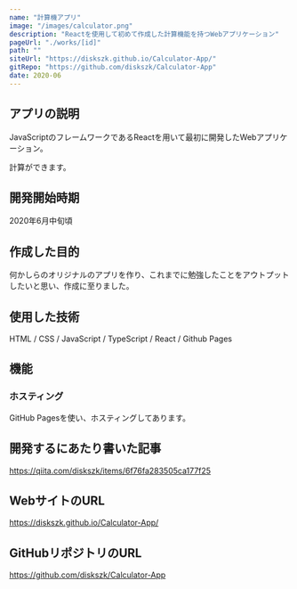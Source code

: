 ```yaml
---
name: "計算機アプリ"
image: "/images/calculator.png"
description: "Reactを使用して初めて作成した計算機能を持つWebアプリケーション"
pageUrl: "./works/[id]"
path: ""
siteUrl: "https://diskszk.github.io/Calculator-App/"
gitRepo: "https://github.com/diskszk/Calculator-App"
date: 2020-06
---
```


## アプリの説明
JavaScriptのフレームワークであるReactを用いて最初に開発したWebアプリケーション。

計算ができます。

## 開発開始時期
2020年6月中旬頃

## 作成した目的
何かしらのオリジナルのアプリを作り、これまでに勉強したことをアウトプットしたいと思い、作成に至りました。

## 使用した技術
HTML / CSS / JavaScript / TypeScript / React / Github Pages

## 機能
### ホスティング
GitHub Pagesを使い、ホスティングしてあります。

## 開発するにあたり書いた記事
https://qiita.com/diskszk/items/6f76fa283505ca177f25

## WebサイトのURL
https://diskszk.github.io/Calculator-App/

## GitHubリポジトリのURL
https://github.com/diskszk/Calculator-App